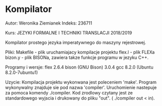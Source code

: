 # Kompilator

Autor: Weronika Ziemianek
Indeks: 236711

Kurs: JEZYKI FORMALNE I TECHNIKI TRANSLACJI 2018/2019

Kompilator prostego jezyka imperatywnego do maszyny rejestrowej.

Pliki:
Makefile - plik uruchamiajacy kompilacje projektu
flex.l - plik FLEXa 
bizon.y - plik BISONa, zawiera takze funkcje programu w jezyku C++.

Programy i wersje:
flex 2.6.4
bison (GNU Bison) 3.0.4
gcc 8.2.0 (Ubuntu 8.2.0-7ubuntu1) 

Uzycie:
Kompilacja projektu wykonwana jest poleceniem 'make'.
Program wykonywalny znajduje sie pod nazwa 'compiler'.
Uruchomienie nastepuje za pomoca komendy ./compiler.
Kod zrodlowy czytany jest ze standardowego wyjscia i drukowany do pliku "out". 
( ./compiler out < in).
